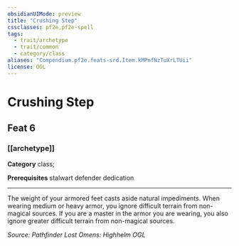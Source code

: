 ```yaml
---
obsidianUIMode: preview
title: "Crushing Step"
cssclasses: pf2e,pf2e-spell
tags:
  - trait/archetype
  - trait/common
  - category/class
aliases: "Compendium.pf2e.feats-srd.Item.kMPnfNzTuXrLTUii"
license: OGL
---
```

# Crushing Step
## Feat 6
### [[archetype]]

**Category** class; 



**Prerequisites** stalwart defender dedication
* * *
The weight of your armored feet casts aside natural impediments. When wearing medium or heavy armor, you ignore difficult terrain from non-magical sources. If you are a master in the armor you are wearing, you also ignore greater difficult terrain from non-magical sources.

*Source: Pathfinder Lost Omens: Highhelm*
*OGL*